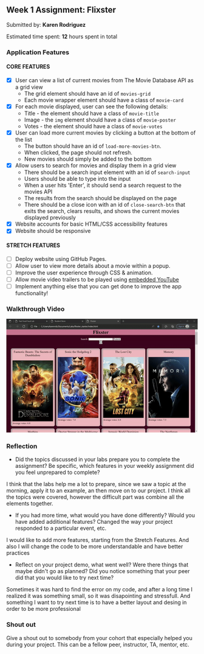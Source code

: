 ## Week 1 Assignment: Flixster

Submitted by: **Karen Rodriguez**

Estimated time spent: **12** hours spent in total

### Application Features

#### CORE FEATURES

- [x] User can view a list of current movies from The Movie Database API as a grid view
  - The grid element should have an id of `movies-grid`
  - Each movie wrapper element should have a class of `movie-card`
- [x] For each movie displayed, user can see the following details:
  - Title - the element should have a class of `movie-title`
  - Image - the `img` element should have a class of `movie-poster`
  - Votes - the element should have a class of `movie-votes`
- [x] User can load more current movies by clicking a button at the bottom of the list
  - The button should have an id of `load-more-movies-btn`.
  - When clicked, the page should not refresh.
  - New movies should simply be added to the bottom
- [x] Allow users to search for movies and display them in a grid view
  - There should be a search input element with an id of `search-input`
  - Users should be able to type into the input
  - When a user hits 'Enter', it should send a search request to the movies API
  - The results from the search should be displayed on the page
  - There should be a close icon with an id of `close-search-btn` that exits the search, clears results, and shows the current movies displayed previously
- [x] Website accounts for basic HTML/CSS accessibility features
- [x] Website should be responsive

#### STRETCH FEATURES

- [ ] Deploy website using GitHub Pages. 
- [ ] Allow user to view more details about a movie within a popup.
- [ ] Improve the user experience through CSS & animation.
- [ ] Allow movie video trailers to be played using [embedded YouTube](https://support.google.com/youtube/answer/171780?hl=en)
- [ ] Implement anything else that you can get done to improve the app functionality!

### Walkthrough Video

![](FlixsterGif.gif)

### Reflection

* Did the topics discussed in your labs prepare you to complete the assignment? Be specific, which features in your weekly assignment did you feel unprepared to complete?

I think that the labs help me a lot to prepare, since we saw a topic at the morning, apply it to an example, an then move on to our project. I think all the topics were covered, however the difficult part was combine all the elements together.

* If you had more time, what would you have done differently? Would you have added additional features? Changed the way your project responded to a particular event, etc.
  
I would like to add more features, starting from the Stretch Features. And also I will change the code to be more understandable and have better practices

* Reflect on your project demo, what went well? Were there things that maybe didn't go as planned? Did you notice something that your peer did that you would like to try next time?

Sometimes it was hard to find the error on my code, and after a long time I realized it was something small, so it was disapointing and stressfull. And something I want to try next time is to have a better layout and desing in order to be more professional

### Shout out

Give a shout out to somebody from your cohort that especially helped you during your project. This can be a fellow peer, instructor, TA, mentor, etc.
